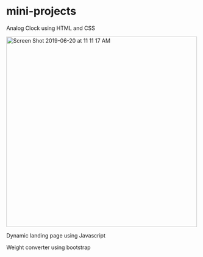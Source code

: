 # mini-projects

Analog Clock using HTML and CSS 

<img width="500" alt="Screen Shot 2019-06-20 at 11 11 17 AM" src="https://user-images.githubusercontent.com/51138502/59871456-7c141800-934c-11e9-8760-42d0583c35af.png">


Dynamic landing page using Javascript

Weight converter using bootstrap 
